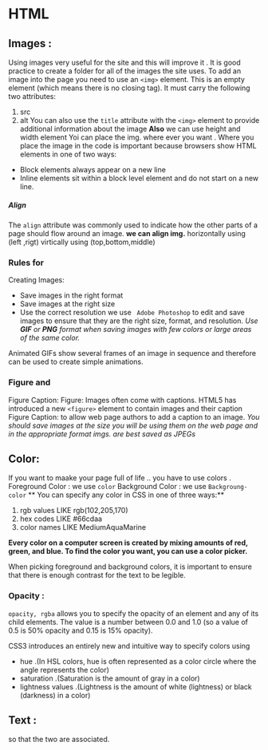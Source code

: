 # HTML 
## Images :
Using images very useful for the site and this will improve it .
 It is good practice to create a folder for all of the images
the site uses.
To add an image into the page
you need to use an `<img>`
element. This is an empty
element (which means there is
no closing tag). It must carry the
following two attributes:
1. src
2. alt
You can also use the `title`
attribute with the `<img>` element
to provide additional information
about the image
**Also** we can use height and width element 
 Yoi can place the img. where ever you want .
Where you place the image in
the code is important because
browsers show HTML elements
in one of two ways:
* Block elements always appear
on a new line
* Inline elements sit within a
block level element and do not
start on a new line.
##### Align
The `align` attribute was
commonly used to indicate how
the other parts of a page should
flow around an image.
 **we can align img.**
horizontally using (left ,rigt)
virtically using (top,bottom,middle) 
###  Rules for
Creating Images:
* Save images in
the right format
* Save images at
the right size
* Use the correct
resolution
 we use ` Adobe
Photoshop`
to  edit and
save images to ensure that they are the right
size, format, and resolution.
*Use **GIF** or **PNG** format
when saving images
with few colors or large
areas of the same color.*

Animated GIFs show several frames of an
image in sequence and therefore can be used to
create simple animations.
###  Figure and
Figure Caption:
Figure:
Images often come with
captions. HTML5 has introduced
a new `<figure>` element to
contain images and their caption
Figure Caption:
to allow web page authors to add
a caption to an image.
*You should save images at the size you will be using
them on the web page and in the appropriate format*
*imgs. are best saved as JPEGs*

## Color:
If you want to maake your page full of life .. you have to use colors .
Foreground Color : we use `color`
Background Color : we use `Backgroung-color` 
** You can specify any
color in CSS in one of three ways:**
1. rgb values LIKE rgb(102,205,170)
2. hex codes LIKE #66cdaa
3. color names LIKE MediumAquaMarine

**Every color on a computer screen is created by mixing amounts of red,
green, and blue. To find the color you want, you can use a color picker.**

When picking foreground and background
colors, it is important to ensure that there is
enough contrast for the text to be legible.
### Opacity : 
`opacity, rgba`
allows you to
specify the opacity of an element
and any of its child elements.
The value is a number between
0.0 and 1.0 (so a value of 0.5
is 50% opacity and 0.15 is 15%
opacity).

CSS3 introduces an entirely new and intuitive
way to specify colors using
* hue .(In HSL colors, hue is often
represented as a color circle
where the angle represents the
color)
* saturation .(Saturation is the amount of
gray in a color)
* lightness values .(Lightness is the amount of
white (lightness) or black
(darkness) in a color)

## Text :










































so that the two are associated. 






















